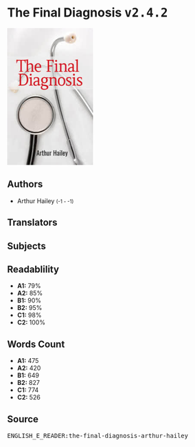# The Final Diagnosis <kbd>v2.4.2</kbd>

![](./cover.medium.jpg "")

## Authors


 - Arthur Hailey <small>(-1 - -1)</small>

## Translators



## Subjects



## Readablility


 - **A1:** 79%
 - **A2:** 85%
 - **B1:** 90%
 - **B2:** 95%
 - **C1:** 98%
 - **C2:** 100%

## Words Count


 - **A1:** 475
 - **A2:** 420
 - **B1:** 649
 - **B2:** 827
 - **C1:** 774
 - **C2:** 526

## Source


<kbd>ENGLISH_E_READER:the-final-diagnosis-arthur-hailey</kbd>
